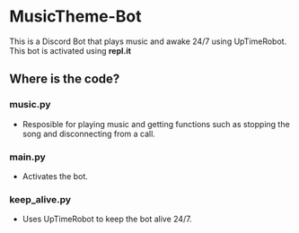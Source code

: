 # MusicTheme-Bot
This is a Discord Bot that plays music and awake 24/7 using UpTimeRobot. This bot is activated using **repl.it**
## Where is the code?
### music.py
- Resposible for playing music and getting functions such as stopping the song and disconnecting from a call. <br />
### main.py
- Activates the bot. <br />
### keep_alive.py
- Uses UpTimeRobot to keep the bot alive 24/7. <br />
